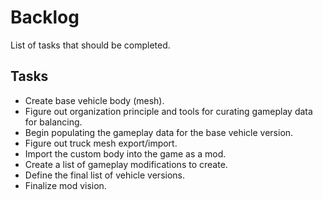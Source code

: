 # Backlog

List of tasks that should be completed.

## Tasks

- Create base vehicle body (mesh).
- Figure out organization principle and tools for curating gameplay data for balancing.
- Begin populating the gameplay data for the base vehicle version.
- Figure out truck mesh export/import.
- Import the custom body into the game as a mod.
- Create a list of gameplay modifications to create.
- Define the final list of vehicle versions.
- Finalize mod vision.
